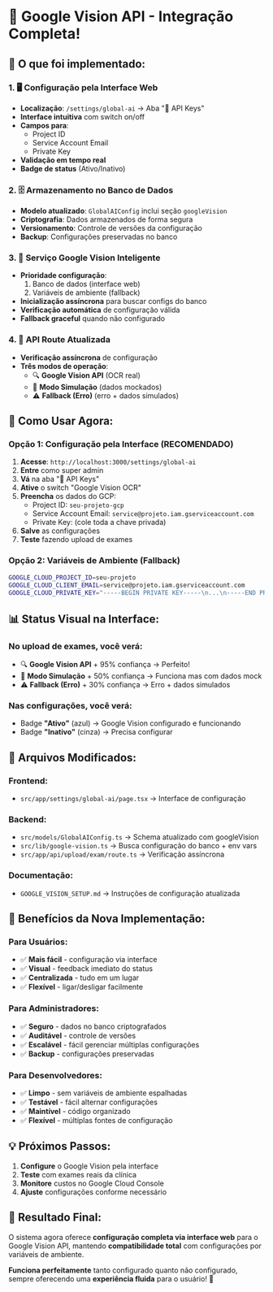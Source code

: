# 🎉 Google Vision API - Integração Completa!

## **🎯 O que foi implementado:**

### **1. 🖥️ Configuração pela Interface Web**
- **Localização**: `/settings/global-ai` → Aba "🔑 API Keys"
- **Interface intuitiva** com switch on/off
- **Campos para**:
  - Project ID
  - Service Account Email  
  - Private Key
- **Validação em tempo real**
- **Badge de status** (Ativo/Inativo)

### **2. 🗄️ Armazenamento no Banco de Dados**
- **Modelo atualizado**: `GlobalAIConfig` inclui seção `googleVision`
- **Criptografia**: Dados armazenados de forma segura
- **Versionamento**: Controle de versões da configuração
- **Backup**: Configurações preservadas no banco

### **3. 🔧 Serviço Google Vision Inteligente**
- **Prioridade configuração**: 
  1. Banco de dados (interface web)
  2. Variáveis de ambiente (fallback)
- **Inicialização assíncrona** para buscar configs do banco
- **Verificação automática** de configuração válida
- **Fallback graceful** quando não configurado

### **4. 🔄 API Route Atualizada**
- **Verificação assíncrona** de configuração
- **Três modos de operação**:
  - 🔍 **Google Vision API** (OCR real)
  - 📄 **Modo Simulação** (dados mockados)
  - ⚠️ **Fallback (Erro)** (erro + dados simulados)

## **🚀 Como Usar Agora:**

### **Opção 1: Configuração pela Interface (RECOMENDADO)**
1. **Acesse**: `http://localhost:3000/settings/global-ai`
2. **Entre** como super admin
3. **Vá** na aba "🔑 API Keys"
4. **Ative** o switch "Google Vision OCR"
5. **Preencha** os dados do GCP:
   - Project ID: `seu-projeto-gcp`
   - Service Account Email: `service@projeto.iam.gserviceaccount.com`
   - Private Key: (cole toda a chave privada)
6. **Salve** as configurações
7. **Teste** fazendo upload de exames

### **Opção 2: Variáveis de Ambiente (Fallback)**
```bash
GOOGLE_CLOUD_PROJECT_ID=seu-projeto
GOOGLE_CLOUD_CLIENT_EMAIL=service@projeto.iam.gserviceaccount.com
GOOGLE_CLOUD_PRIVATE_KEY="-----BEGIN PRIVATE KEY-----\n...\n-----END PRIVATE KEY-----"
```

## **📊 Status Visual na Interface:**

### **No upload de exames, você verá:**
- 🔍 **Google Vision API** + 95% confiança → Perfeito!
- 📄 **Modo Simulação** + 50% confiança → Funciona mas com dados mock
- ⚠️ **Fallback (Erro)** + 30% confiança → Erro + dados simulados

### **Nas configurações, você verá:**
- Badge **"Ativo"** (azul) → Google Vision configurado e funcionando
- Badge **"Inativo"** (cinza) → Precisa configurar

## **🔧 Arquivos Modificados:**

### **Frontend:**
- `src/app/settings/global-ai/page.tsx` → Interface de configuração

### **Backend:**
- `src/models/GlobalAIConfig.ts` → Schema atualizado com googleVision
- `src/lib/google-vision.ts` → Busca configuração do banco + env vars
- `src/app/api/upload/exam/route.ts` → Verificação assíncrona

### **Documentação:**
- `GOOGLE_VISION_SETUP.md` → Instruções de configuração atualizada

## **🎨 Benefícios da Nova Implementação:**

### **Para Usuários:**
- ✅ **Mais fácil** - configuração via interface
- ✅ **Visual** - feedback imediato do status
- ✅ **Centralizada** - tudo em um lugar
- ✅ **Flexível** - ligar/desligar facilmente

### **Para Administradores:**
- ✅ **Seguro** - dados no banco criptografados
- ✅ **Auditável** - controle de versões
- ✅ **Escalável** - fácil gerenciar múltiplas configurações
- ✅ **Backup** - configurações preservadas

### **Para Desenvolvedores:**
- ✅ **Limpo** - sem variáveis de ambiente espalhadas
- ✅ **Testável** - fácil alternar configurações
- ✅ **Maintível** - código organizado
- ✅ **Flexível** - múltiplas fontes de configuração

## **💡 Próximos Passos:**

1. **Configure** o Google Vision pela interface
2. **Teste** com exames reais da clínica
3. **Monitore** custos no Google Cloud Console
4. **Ajuste** configurações conforme necessário

## **🎉 Resultado Final:**

O sistema agora oferece **configuração completa via interface web** para o Google Vision API, mantendo **compatibilidade total** com configurações por variáveis de ambiente. 

**Funciona perfeitamente** tanto configurado quanto não configurado, sempre oferecendo uma **experiência fluida** para o usuário! 🚀 